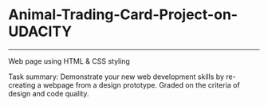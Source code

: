 # Animal-Trading-Card-Project-on-UDACITY
____________________________________

Web page using HTML & CSS styling

Task summary:
Demonstrate your new web development skills by re-creating a webpage from a design prototype.
Graded on the criteria of design and code quality.
